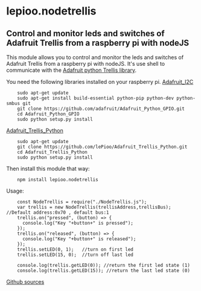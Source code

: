 # lepioo.nodetrellis

## Control and monitor leds and switches of Adafruit Trellis from a raspberry pi with nodeJS

This module allows you to control and monitor the leds and switches of Adafruit Trellis from a raspberry pi with nodeJS.
It's use shell to communicate with the [Adafruit python Trellis library](https://github.com/tdicola/Adafruit_Trellis_Python).

You need the following libraries installed on your raspberry pi.
[Adafruit_I2C](https://github.com/adafruit/Adafruit_Python_GPIO)
```
    sudo apt-get update
    sudo apt-get install build-essential python-pip python-dev python-smbus git
    git clone https://github.com/adafruit/Adafruit_Python_GPIO.git
    cd Adafruit_Python_GPIO
    sudo python setup.py install
```

[Adafruit_Trellis_Python](https://github.com/lePioo/Adafruit_Trellis_Python)
```
    sudo apt-get update
    git clone https://github.com/lePioo/Adafruit_Trellis_Python.git
    cd Adafruit_Trellis_Python
    sudo python setup.py install
```

Then install this module that way:
```
    npm install lepioo.nodetrellis
```

Usage:
```
    const NodeTrellis = require("./NodeTrellis.js");
    var trellis = new NodeTrellis(trellisAddress,trellisBus); //Default address:0x70 , default bus:1
    trellis.on("pressed", (button) => {
      console.log("Key "+button+" is pressed");
    });
    trellis.on("released", (button) => {
      console.log("Key "+button+" is released");
    });
    trellis.setLED(0, 1);   //turn on first led
    trellis.setLED(15, 0);  //turn off last led

    console.log(trellis.getLED(0)); //return the first led state (1)
    console.log(trellis.getLED(15)); //return the last led state (0)
```

[Github sources](https://github.com/lePioo/NodeRotaryEncoder_Raspberry)
